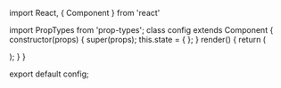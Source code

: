 import React, { Component } from 'react'

import PropTypes from 'prop-types';
class config extends Component {
constructor(props) {
super(props);
this.state = { };
}
render() {
return (
  
 );
}
}

export default config;
